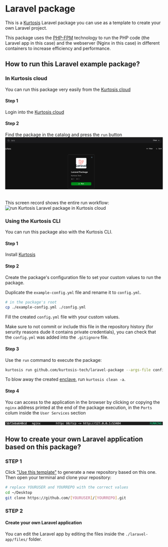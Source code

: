 # Laravel package

This is a [Kurtosis](https://github.com/kurtosis-tech/kurtosis/) Laravel package you can use as a template to create your own Laravel project.

This package uses the [PHP-FPM][php-fpm] technology to run the PHP code (the Laravel app in this case) and the webserver (Nginx in this case) in different containers to increase efficiency and performance.

## How to run this Laravel example package?

### In Kurtosis cloud

You can run this package very easily from the [Kurtosis cloud](https://cloud.kurtosis.com/)

#### Step 1

Login into the [Kurtosis cloud](https://cloud.kurtosis.com/)

#### Step 2

Find the package in the catalog and press the `run` button
<br />
<img alt="frontend address example" src="./readme-files/laravel-in-catalog.png" />
<br />
<br />

This screen record shows the entire run workflow:
<img alt="run Kurtosis Laravel package in Kurtosis cloud" src="./readme-files/laravel-package-run.gif" />

### Using the Kurtosis CLI

You can run this package also with the Kurtosis CLI.

#### Step 1

Install [Kurtosis][install-kurtosis]

#### Step 2

Create the package's configuration file to set your custom values to run the package.

Duplicate the `example-config.yml` file and rename it to `config.yml`.

```bash
# in the package's root
cp ./example-config.yml ./config.yml
```

Fill the created `config.yml` file with your custom values.

Make sure to not commit or include this file in the repository history (for serurity reasons dude it contains private credentials), you can check that the `config.yml` was added into the `.gitignore` file.

#### Step 3

Use the `run` command to execute the package:

```bash
kurtosis run github.com/kurtosis-tech/laravel-package --args-file config.yml
```

To blow away the created [enclave][enclaves-reference], run `kurtosis clean -a`.

#### Step 4

You can access to the application in the browser by clicking or copying the `nginx` address printed at the end of the package execution, in the `Ports` colum inside the `User Services` section
<br />
<br />
<img alt="application address preview" src="./readme-files/application-address.png" />

## How to create your own Laravel application based on this package?

### STEP 1

Click ["Use this template"](https://github.com/kurtosis-tech/laravel-package/generate) to generate a new repository based on this one.
Then open your terminal and clone your repository:

```bash
# replace YOURUSER and YOURREPO with the correct values
cd ~/Desktop
git clone https://github.com/[YOURUSER]/[YOURREPO].git
```

### STEP 2

#### Create your own Laravel application

You can edit the Laravel app by editing the files inside the `./laravel-app/files/` folder.

<!-------------------------------- LINKS ------------------------------->
[install-kurtosis]: https://docs.kurtosis.com/install
[enclaves-reference]: https://docs.kurtosis.com/concepts-reference/enclaves
[php-fpm]: https://php-fpm.org/
